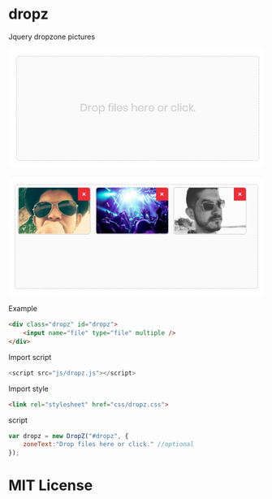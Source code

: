 # dropz
Jquery dropzone pictures

![DropZ empty](https://raw.githubusercontent.com/josuebsilva/dropz/master/images/dropz-empty.png)

![DropZ empty](https://raw.githubusercontent.com/josuebsilva/dropz/master/images/dropz-images.png)

Example
```html
<div class="dropz" id="dropz">
    <input name="file" type="file" multiple />
</div>
```
 Import script
```javascript
<script src="js/dropz.js"></script>
```
Import style
```html
<link rel="stylesheet" href="css/dropz.css">
```
script
```javascript
var dropz = new DropZ("#dropz", {
    zoneText:"Drop files here or click." //optional
});
```


# MIT License
